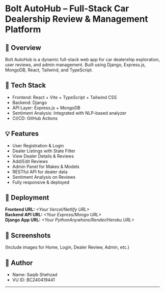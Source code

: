 # Bolt AutoHub – Full-Stack Car Dealership Review & Management Platform

## 📌 Overview
Bolt AutoHub is a dynamic full-stack web app for car dealership exploration, user reviews, and admin management. Built using Django, Express.js, MongoDB, React, Tailwind, and TypeScript.

## 🔧 Tech Stack
- Frontend: React + Vite + TypeScript + Tailwind CSS
- Backend: Django
- API Layer: Express.js + MongoDB
- Sentiment Analysis: Integrated with NLP-based analyzer
- CI/CD: GitHub Actions

## 💡 Features
- User Registration & Login
- Dealer Listings with State Filter
- View Dealer Details & Reviews
- Add/Edit Reviews
- Admin Panel for Makes & Models
- RESTful API for dealer data
- Sentiment Analysis on Reviews
- Fully responsive & deployed

## 🚀 Deployment
**Frontend URL:** _<Your Vercel/Netlify URL>_  
**Backend API URL:** _<Your Express/Mongo URL>_  
**Django App URL:** _<Your PythonAnywhere/Render/Heroku URL>_

## 📸 Screenshots
(Include images for Home, Login, Dealer Review, Admin, etc.)

## 🧠 Author
- Name: Saqib Shehzad  
- VU ID: BC240419441

---


